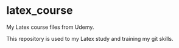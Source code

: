 # latex_course
My Latex course files from Udemy.

This repository is used to my Latex study and training my git skills.